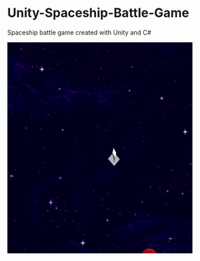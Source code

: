 # Unity-Spaceship-Battle-Game
Spaceship battle game created with Unity and C#

![game gif](spacegif.gif)
